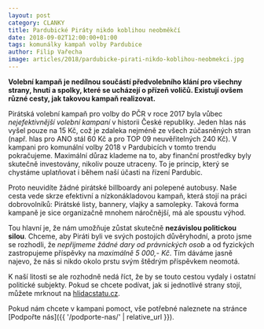 ```yaml
---
layout: post
category: CLANKY
title: Pardubické Piráty nikdo koblihou neobměkčí
date: 2018-09-02T12:00:00+01:00
tags: komunálky kampaň volby Pardubice
author: Filip Vařecha
image: articles/2018/pardubicke-pirati-nikdo-koblihou-neobmekci.jpg
---
```


**Volební kampaň je nedílnou součástí předvolebního klání pro všechny strany,
hnutí a spolky, které se ucházejí o přízeň voličů. Existují ovšem různé cesty,
jak takovou kampaň realizovat.**

Pirátská volební kampaň pro volby do PČR v roce 2017 byla vůbec *nejefektivnější
volební kampaní* v historii České republiky. Jeden hlas nás vyšel pouze na 15&nbsp;Kč,
což je zdaleka nejméně ze všech zúčasněných stran (např. hlas pro ANO stál 60&nbsp;Kč a pro
TOP 09 neuvěřitelných 240&nbsp;Kč). V kampani pro komunální volby 2018 v Pardubicích v
tomto trendu pokračujeme. Maximální důraz klademe na to, aby finanční prostředky
byly skutečně investovány, nikoliv pouze utraceny. To je princip, který se
chystáme uplatňovat i během naší účasti na řízení Pardubic.

Proto neuvidíte žádné pirátské billboardy ani polepené autobusy. Naše cesta vede
skrze efektivní a nízkonákladovou kampaň, která stojí na práci dobrovolníků:
Pirátské listy, bannery, vlajky a samolepky. Taková forma kampaně je sice
organizačně mnohem náročnější, má ale spoustu výhod.

Tou hlavní je, že nám umožňuje zůstat skutečně **nezávislou politickou silou**.
Chceme, aby Piráti byli ve svých postojích důvěryhodní, a proto jsme se
rozhodli, že *nepřijmeme žádné dary od právnických osob* a od fyzických
zastropujeme příspěvky na *maximálně 5 000,- Kč*. Tím dáváme jasně najevo, že nás
si nikdo okolo prstu svým štědrým příspěvkem neomotá.

K naší litosti se ale rozhodně nedá říct, že by se touto cestou vydaly i ostatní
politické subjekty. Pokud se chcete podívat, jak si jednotlivé strany stojí,
můžete mrknout na
[hlidacstatu.cz](https://www.hlidacstatu.cz/ucty/hledat?Q=pardubice).

Pokud nám chcete v kampani pomoct, vše potřebné naleznete na stránce
[Podpořte nás]({{ '/podporte-nas/' | relative_url }}).

